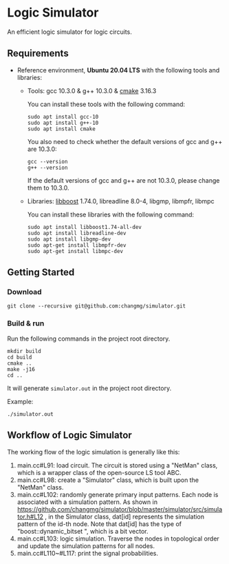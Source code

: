 # Logic Simulator

An efficient logic simulator for logic circuits.

## Requirements
- Reference environment, **Ubuntu 20.04 LTS** with the following tools and libraries:

  - Tools: gcc 10.3.0 & g++ 10.3.0 & [cmake](https://cmake.org/) 3.16.3

    You can install these tools with the following command:

    ```shell
    sudo apt install gcc-10
    sudo apt install g++-10
    sudo apt install cmake
    ```

    You also need to check whether the default versions of gcc and g++ are 10.3.0:

    ```shell
    gcc --version
    g++ --version
    ```

    If the default versions of gcc and g++ are not 10.3.0, please change them to 10.3.0.

  - Libraries: [libboost](https://www.boost.org/) 1.74.0, libreadline 8.0-4, libgmp, libmpfr, libmpc

    You can install these libraries with the following command:

    ```shell
    sudo apt install libboost1.74-all-dev
    sudo apt install libreadline-dev
    sudo apt install libgmp-dev
    sudo apt-get install libmpfr-dev
    sudo apt-get install libmpc-dev

## Getting Started
### Download

```shell
git clone --recursive git@github.com:changmg/simulator.git
```

### Build & run
Run the following commands in the project root directory.
```shell
mkdir build
cd build
cmake ..
make -j16
cd ..
```
It will generate `simulator.out` in the project root directory.

Example:
```shell
./simulator.out
```

## Workflow of Logic Simulator
The working flow of the logic simulation is generally like this:

1. main.cc#L91: load circuit. The circuit is stored using a "NetMan" class, which is a wrapper class of the open-source LS tool ABC.
2. main.cc#L98: create a "Simulator" class, which is built upon the "NetMan" class.
3. main.cc#L102: randomly generate primary input patterns. Each node is associated with a simulation pattern. As shown in  https://github.com/changmg/simulator/blob/master/simulator/src/simulator.h#L12 , in the Simulator class, dat[id] represents the simulation pattern of the id-th node. Note that dat[id] has the type of "boost::dynamic_bitset <unsigned long long>", which is a bit vector.
4. main.cc#L103: logic simulation. Traverse the nodes in topological order and update the simulation patterns for all nodes.
5. main.cc#L110~#L117: print the signal probabilities.

